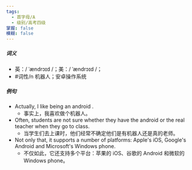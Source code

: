 ```yaml
---
tags:
  - 首字母/A
  - 级别/高考四级
掌握: false
模糊: false
---
```

##### 词义
- 英：/ ˈændrɔɪd /；美：/ ˈændrɔɪd /；
- #词性/n 机器人；安卓操作系统
##### 例句
- Actually, I like being an android .
	- 事实上，我喜欢做个机器人。
- Often, students are not sure whether they have the android or the real teacher when they go to class.
	- 当学生们去上课时，他们经常不确定他们是有机器人还是真的老师。
- Not only that, it supports a number of platforms: Apple's iOS, Google's Android and Microsoft's Windows phone.
	- 不仅如此，它还支持多个平台：苹果的 iOS、谷歌的 Android 和微软的 Windows phone。
